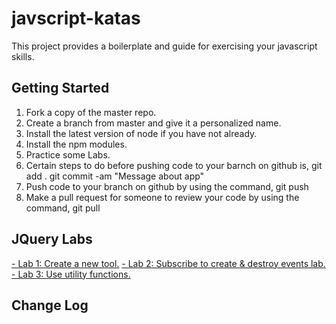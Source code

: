 # javscript-katas
This project provides a boilerplate and guide for exercising your javascript skills.

## Getting Started
1. Fork a copy of the master repo. 
2. Create a branch from master and give it a personalized name. 
3. Install the latest version of node if you have not already.
4. Install the npm modules.
5. Practice some Labs.
6. Certain steps to do before pushing code to your barnch on github is,
   git add .
   git commit -am "Message about app"
7. Push code to your branch on github by using the command,
   git push
8. Make a pull request for someone to review your code by using the command,
   git pull

## JQuery Labs
<a href="public/jquery/lab1/README.md"> - Lab 1: Create a new tool.</a>
<a href="public/jquery/lab2/README.md">- Lab 2: Subscribe to create & destroy events lab.</a>
<a href="public/jquery/lab3/README.md">- Lab 3: Use utility functions.</a>

## Change Log